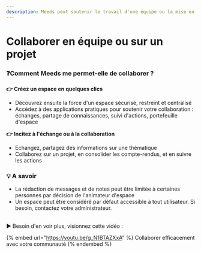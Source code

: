 ```yaml
---
description: Meeds peut soutenir le travail d'une équipe ou la mise en oeuvre d'un projet
---
```


# Collaborer en équipe ou sur un projet

### :question:Comment Meeds me permet-elle de collaborer ?

**👉 Créez un espace en quelques clics**&#x20;

* Découvrez ensuite la force d'un espace sécurisé, restreint et centralisé
* Accédez à des applications pratiques pour soutenir votre collaboration : échanges, partage de connaissances, suivi d'actions, portefeuille d'espace

**👉 Incitez à l'échange ou à la collaboration**

* Echangez, partagez des informations sur une thématique
* Collaborez sur un projet, en consolider les compte-rendus, et en suivre les actions

### **💡 A savoir**

* La rédaction de messages et de notes peut être limitée à certaines personnes par décision de l'animateur d'espace
* Un espace peut être considéré par défaut accessible à tout utilisateur. Si besoin, contactez votre administrateur.

\
▶ Besoin d'en voir plus, visionnez cette vidéo :&#x20;

{% embed url="https://youtu.be/g_N1BTAZXxA" %}
Collaborer efficacement avec votre communauté
{% endembed %}
